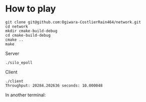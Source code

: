 # How to play

```shell
git clone git@github.com:Ogiwara-CostlierRain464/network.git
cd network
mkdir cmake-build-debug
cd cmake-build-debug
cmake ..
make
```

Server
```shell
./silo_epoll
```

Client
```shell
./client
Throughput: 20284.202636 seconds: 10.000048
```

In another terminal:
```shell

```
